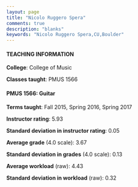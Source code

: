 ```yaml
---
layout: page
title: "Nicolo Ruggero Spera" 
comments: true
description: "blanks"
keywords: "Nicolo Ruggero Spera,CU,Boulder"
---
```

<head>
<script src="https://ajax.googleapis.com/ajax/libs/jquery/2.1.3/jquery.min.js"></script>
<script src="https://dl.dropboxusercontent.com/s/pc42nxpaw1ea4o9/highcharts.js?dl=0"></script>
<!-- <script src="../assets/js/highcharts.js"></script> -->
<style type="text/css">@font-face {
	font-family: "Bebas Neue";
	src: url(https://www.filehosting.org/file/details/544349/BebasNeue Regular.otf) format("opentype");
	}
	h1.Bebas { 
		font-family: "Bebas Neue", Verdana, Tahoma;
	}
</style>
</head>
	   
#### TEACHING INFORMATION

**College**: College of Music

**Classes taught**: PMUS 1566

#### PMUS 1566: Guitar

**Terms taught**: Fall 2015, Spring 2016, Spring 2017

**Instructor rating**: 5.93

**Standard deviation in instructor rating**: 0.05

**Average grade** (4.0 scale): 3.67

**Standard deviation in grades** (4.0 scale): 0.13

**Average workload** (raw): 4.43

**Standard deviation in workload** (raw): 0.32

